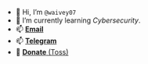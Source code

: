 <!-- ### Hi there 👋 -->

<!--
**waivey07/waivey07** is a ✨ _special_ ✨ repository because its `README.md` (this file) appears on your GitHub profile.

Here are some ideas to get you started:

- 🔭 I’m currently working on ...
- 🌱 I’m currently learning ...
- 👯 I’m looking to collaborate on ...
- 🤔 I’m looking for help with ...
- 💬 Ask me about ...
- 📫 How to reach me: ...
- 😄 Pronouns: ...
- ⚡ Fun fact: ...
-->

- 👋 Hi, I’m `@waivey07`
- 🌱 I’m currently learning *Cybersecurity*. 
- 📫 [**Email**](mailto:me@waivey.dev)
- 📫 [**Telegram**](https://t.me/kwj0952)
- 💸 [**Donate** (Toss)](https://toss.me/totoro0952)
